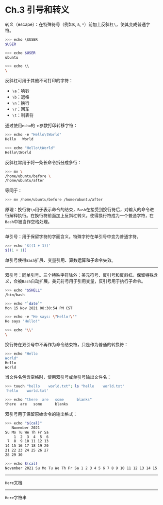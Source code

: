 # Ch.3 引号和转义

转义（escape）：在特殊符号（例如`$`, `&`, `*`）前加上反斜杠`\`，使其变成普通字符。

```bash
>>> echo \$USER
$USER

>>> echo $USER
ubuntu

>>> echo \\
\
```

反斜杠可用于其他不可打印的字符：

- `\a`：响铃
- `\b`：退格
- `\n`：换行
- `\r`：回车
- `\t`：制表符

通过使用`echo`的`-e`参数打印转移字符：

```bash
>>> echo -e "Hello\tWorld"
Hello	World

>>> echo "Hello\tWorld"
Hello\tWorld
```

反斜杠常用于将一条长命令拆分成多行：

```bash
>>> mv \
/home/ubuntu/before \
/home/ubuntu/after
```

等同于：

```bash
>>> mv /home/ubuntu/before /home/ubuntu/after
```

原理：换行符`\n`用于表示命令的结束，`Bash`在接受到换行符后，对输入的命令进行解释执行。在换行符前面加上反斜杠转义，使得换行符成为一个普通字符，在`Bash`中被当作空格处理。

-------------

单引号：用于保留字符的字面含义。特殊字符在单引号中变为普通字符。

```bash
>>> echo '$((1 + 1))'
$((1 + 1))
```

单引号使得`Bash`扩展、变量引用、算数运算和子命令失效。

----------------------

双引号：同单引号。三个特殊字符除外：美元符号、反引号和反斜杠。保留特殊含义，会被`Bash`自动扩展。美元符号用于引用变量，反引号用于执行子命令。

```bash
>>> echo "$SHELL"
/bin/bash

>>> echo "`date`"
Mon 15 Nov 2021 08:30:54 PM CST

>>> echo -e "He says: \"Hello!\""
He says "Hello!"

>>> echo "\\"
\
```

换行符在双引号中不再作为命令结束符，只是作为普通的转换符：

```bash
>>> echo "Hello
World"
Hello
World
```

当文件名包含空格时，使用双引号或单引号输出文件名：

```bash
>>> touch "hello    world.txt"; ls "hello    world.txt" 
'hello    world.txt'

>>> echo "there  are   some      blanks"
there  are   some      blanks
```

双引号用于保留原始命令的输出格式：

```bash
>>> echo "$(cal)"
   November 2021      
Su Mo Tu We Th Fr Sa  
    1  2  3  4  5  6  
 7  8  9 10 11 12 13  
14 15 16 17 18 19 20  
21 22 23 24 25 26 27  
28 29 30

>>> echo $(cal)
November 2021 Su Mo Tu We Th Fr Sa 1 2 3 4 5 6 7 8 9 10 11 12 13 14 15 16 17 18 19 20 21 22 23 24 25 26 27 28 29 30
```

_________

`Here`文档

-----------------

`Here`字符串

